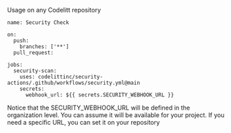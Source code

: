 Usage on any Codelitt repository

```
name: Security Check

on:
  push:
    branches: ['**']
  pull_request:

jobs:
  security-scan:
    uses: codelittinc/security-actions/.github/workflows/security.yml@main
    secrets:
      webhook_url: ${{ secrets.SECURITY_WEBHOOK_URL }}
```

Notice that the SECURITY_WEBHOOK_URL will be defined in the organization level. You can assume it will be available for your project.
If you need a specific URL, you can set it on your repository
